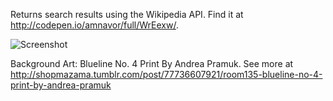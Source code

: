 Returns search results using the Wikipedia API. Find it at http://codepen.io/amnavor/full/WrEexw/.



![Screenshot](https://cloud.githubusercontent.com/assets/12720744/12710022/f47270ee-c866-11e5-802b-91b2403e1129.png)

Background Art: Blueline No. 4 Print By Andrea Pramuk. See more at http://shopmazama.tumblr.com/post/77736607921/room135-blueline-no-4-print-by-andrea-pramuk 
 
